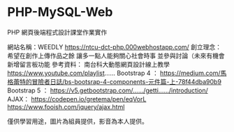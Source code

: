 # PHP-MySQL-Web

PHP 網頁後端程式設計課堂作業實作
 
網站名稱：WEEDLY
https://ntcu-dct-php.000webhostapp.com/
創立理念：
希望在創作上傳作品之餘
讓多一點人能夠關心社會時事
並參與討論（未來有機會新增留言板功能
參考資料：
南台科大動態網頁設計線上教學
https://www.youtube.com/playlist......
Bootstrap 4 ：
https://medium.com/馬格蕾特的冒險者日誌/bs-bootsrap-4-components-元件篇-上-78f44dba90b9
Bootstrap 5 ：
https://v5.getbootstrap.com/....../getti....../introduction/
AJAX：
https://codepen.io/gretema/pen/eqVorL
https://www.fooish.com/jquery/ajax.html

僅供學習用途，圖片為組員提供，影音為本人提供。
